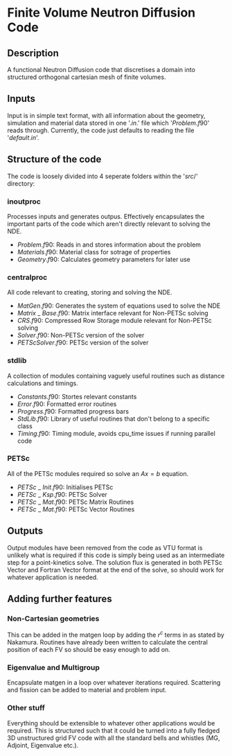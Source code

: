 # Finite Volume Neutron Diffusion Code

## Description
A functional Neutron Diffusion code that discretises a domain into structured orthogonal cartesian mesh of finite volumes.

## Inputs
Input is in simple text format, with all information about the geometry, simulation and material data stored in one '$.in.$' file which '$Problem.f90$' reads through. Currently, the code just defaults to reading the file '$default.in$'.

## Structure of the code
The code is loosely divided into 4 seperate folders within the '$src/$' directory:

### inoutproc
Processes inputs and generates outpus. Effectively encapsulates the important parts of the code which aren't directly relevant to solving the NDE.
- $Problem.f90$: Reads in and stores information about the problem
- $Materials.f90$: Material class for sotrage of properties
- $Geometry.f90$: Calculates geometry parameters for later use

### centralproc
All code relevant to creating, storing and solving the NDE.
- $MatGen.f90$: Generates the system of equations used to solve the NDE
- $Matrix$ _ $Base.f90$: Matrix interface relevant for Non-PETSc solving 
- $CRS.f90$: Compressed Row Storage module relevant for Non-PETSc solving
- $Solver.f90$: Non-PETSc version of the solver
- $PETScSolver.f90$: PETSc version of the solver

### stdlib
A collection of modules containing vaguely useful routines such as distance calculations and timings.
- $Constants.f90$: Stortes relevant constants
- $Error.f90$: Formatted error routines
- $Progress.f90$: Formatted progress bars
- $StdLib.f90$: Library of useful routines that don't belong to a specific class
- $Timing.f90$: Timing module, avoids cpu_time issues if running parallel code

### PETSc
All of the PETSc modules required so solve an $Ax=b$ equation.
- $PETSc$ _ $Init.f90$: Initialises PETSc
- $PETSc$ _ $Ksp.f90$: PETSc Solver
- $PETSc$ _ $Mat.f90$: PETSc Matrix Routines
- $PETSc$ _ $Mat.f90$: PETSc Vector Routines

## Outputs

Output modules have been removed from the code as VTU format is unlikely what is required if this code is simply being used as an intermediate step for a point-kinetics solve. The solution flux is generated in both PETSc Vector and Fortran Vector format at the end of the solve, so should work for whatever application is needed.

## Adding further features

### Non-Cartesian geometries
This can be added in the matgen loop by adding the $r^c$ terms in as stated by Nakamura. Routines have already been written to calculate the central position of each FV so should be easy enough to add on.

### Eigenvalue and Multigroup
Encapsulate matgen in a loop over whatever iterations required. Scattering and fission can be added to material and problem input. 

### Other stuff
Everything should be extensible to whatever other applications would be required. This is structured such that it could be turned into a fully fledged 3D unstructured grid FV code with all the standard bells and whistles (MG, Adjoint, Eigenvalue etc.).